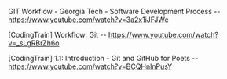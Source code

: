GIT Workflow - Georgia Tech - Software Development Process -- https://www.youtube.com/watch?v=3a2x1iJFJWc

[CodingTrain] Workflow: Git -- https://www.youtube.com/watch?v=_sLgRBrZh6o

[CodingTrain] 1.1: Introduction - Git and GitHub for Poets -- https://www.youtube.com/watch?v=BCQHnlnPusY
